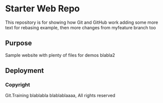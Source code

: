 # Starter Web Repo

This repository is for showing how Git and GitHub work
adding some more text for rebasing example, then
more changes from myfeature branch too

## Purpose

Sample website with plenty of files for demos
blabla2

## Deployment

### Copyright

Git.Training blablabla blablablaaaa, All rights reserved